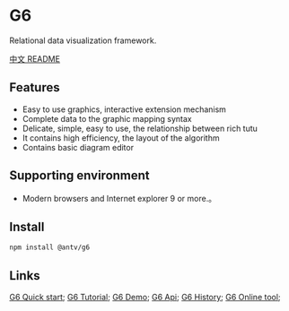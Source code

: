 # G6

Relational data visualization framework.

[中文 README](README-zh_CN.md)

## Features

* Easy to use graphics, interactive extension mechanism
* Complete data to the graphic mapping syntax
* Delicate, simple, easy to use, the relationship between rich tutu
* It contains high efficiency, the layout of the algorithm
* Contains basic diagram editor

## Supporting environment

* Modern browsers and Internet explorer 9 or more.。

## Install

```bash
npm install @antv/g6
```

## Links

[G6 Quick start](https://antv.alipay.com/g6/doc/index.html);
[G6 Tutorial](https://antv.alipay.com/g6/doc/tutorial/base.html);
[G6 Demo](https://antv.alipay.com/g6/demo/index.html);
[G6 Api](https://antv.alipay.com/g6/api/index.html);
[G6 History](https://antv.alipay.com/g6/doc/history.html);
[G6 Online tool](https://antv.alipay.com/g6/tools/index.html);
